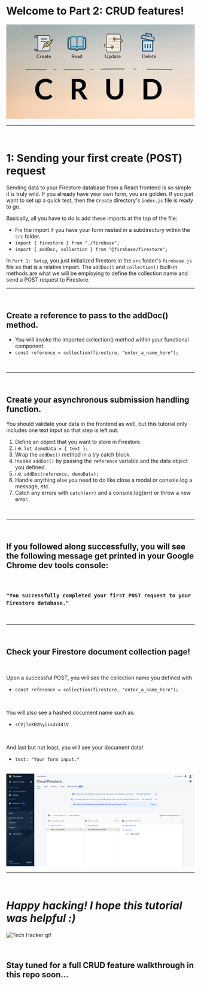 # Welcome to Part 2: CRUD features!
<img src="./images/CRUD.png" alt="Icons representing CRUD features."/>

---

<br>

# 1: Sending your first create (POST) request
Sending data to your Firestore database from a React frontend is so simple it is truly wild. If you already have your own form, you are golden. If you just want to set up a quick test, then the ```Create``` directory's ```index.js``` file is ready to go.

Basically, all you have to do is add these imports at the top of the file:
- Fix the import if you have your form nested in a subdirectory within the ```src``` folder.
- ```import { firestore } from "./firebase";```
- ```import { addDoc, collection } from "@firebase/firestore";```

In ```Part 1: Setup```, you just initialized firestore in the ```src``` folder's ```firebase.js``` file so that is a relative import. The ```addDoc()``` and ```collection()``` built-in methods are what we will be employing to define the collection name and send a POST request to Firestore.

--- 

<br>

## Create a reference to pass to the addDoc() method.
- You will invoke the imported collection() method within your functional component.
- ```const reference = collection(firestore, "enter_a_name_here");```

<br>

--- 

<br>

## Create your asynchronous submission handling function.
You should validate your data in the frontend as well, but this tutorial only includes one text input so that step is left out.

1. Define an object that you want to store in Firestore.
2. i.e. ```let demoData = { text };```
3. Wrap the ```addDoc()``` method in a try catch block.
4. Invoke ```addDoc()``` by passing the ```reference``` variable and the data object you defined.
5. i.e. ```addDoc(reference, demoData);```
6. Handle anything else you need to do like close a modal or console.log a message, etc.
7. Catch any errors with ```catch(err)``` and a console.log(err) or throw a new error.

<br>

---

<br>

## If you followed along successfully, you will see the following message get printed in your Google Chrome dev tools console:

<br>

### ```"You successfully completed your first POST request to your Firestore database."```

<br>

---

<br>

## Check your Firestore document collection page!

<br>

Upon a successful POST, you will see the collection name you defined with 
- ```const reference = collection(firestore, "enter_a_name_here");```

<br>

You will also see a hashed document name such as:
- ```sCVjleXB2hyiis4Y441V```

<br>

And last but not least, you will see your document data!
- ```text: "Your form input."```

<br>

<img src="./images/17.png" alt="New Firestore database entry."/>

<br>

---

<br>

# <i>Happy hacking! I hope this tutorial was helpful :)</i>

![Tech Hacker gif](https://media.giphy.com/media/KmHueA88mFABT9GkkR/giphy.gif)

<br>

## Stay tuned for a full CRUD feature walkthrough in this repo soon...
